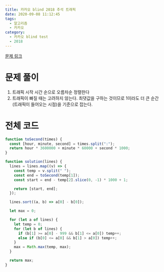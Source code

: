 ```yaml
---
title: 카카오 blind 2018 추석 트래픽
date: 2020-09-08 11:12:45
tags:
  - 알고리즘
  - 카카오
category:
  - 카카오 blind test
  - 2018
---
```


[문제 링크](https://programmers.co.kr/learn/courses/30/lessons/17676)

# 문제 풀이

1. 트래픽 시작 시간 순으로 오름차순 정렬한다
2. 트래픽이 빠질 때는 고려하지 않는다. 최댓값을 구하는 것이므로 1이라도 더 큰 순간(트래픽이 들어오는 시점)을 기준으로 잡는다.

# 전체 코드

```javascript
function toSecond(times) {
  const [hour, minute, second] = times.split(":");
  return hour * 3600000 + minute * 60000 + second * 1000;
}

function solution(lines) {
  lines = lines.map((v) => {
    const temp = v.split(" ");
    const end = toSecond(temp[1]);
    const start = end - temp[2].slice(0, -1) * 1000 + 1;

    return [start, end];
  });

  lines.sort((a, b) => a[0] - b[0]);

  let max = 0;

  for (let a of lines) {
    let temp = 0;
    for (let b of lines) {
      if (b[1] >= a[0] - 999 && b[1] <= a[0]) temp++;
      else if (b[0] <= a[0] && b[1] > a[0]) temp++;
    }
    max = Math.max(temp, max);
  }

  return max;
}
```
